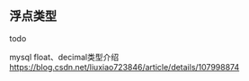 ## 浮点类型



 todo

 mysql float、decimal类型介绍  https://blog.csdn.net/liuxiao723846/article/details/107998874